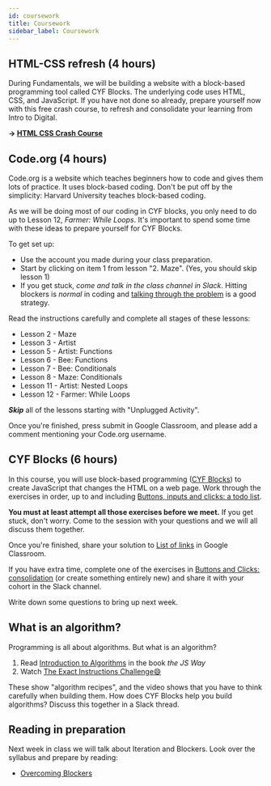 ```yaml
---
id: coursework
title: Coursework
sidebar_label: Coursework
---
```


## HTML-CSS refresh (4 hours)

During Fundamentals, we will be building a website with a block-based programming tool called CYF Blocks. The underlying code uses HTML, CSS, and JavaScript. If you have not done so already, prepare yourself now with this free crash course, to refresh and consolidate your learning from Intro to Digital.

**&rarr; [HTML CSS Crash Course](https://scrimba.com/learn/htmlcss)**

## Code.org (4 hours)

Code.org is a website which teaches beginners how to code and gives them lots of practice.
It uses block-based coding. Don't be put off by the simplicity: Harvard University teaches block-based coding.

As we will be doing most of our coding in CYF blocks, you only need to do up to Lesson 12, _Farmer: While Loops_. It's important to spend some time with these ideas to prepare yourself for CYF Blocks.

To get set up:

- Use the account you made during your class preparation.
- Start by clicking on item 1 from lesson "2. Maze". (Yes, you should skip lesson 1)
- If you get stuck, _come and talk in the class channel in Slack_. Hitting blockers is _normal_ in coding and [talking through the problem](https://en.wikipedia.org/wiki/Rubber_duck_debugging) is a good strategy.

Read the instructions carefully and complete all stages of these lessons:

- Lesson 2 - Maze
- Lesson 3 - Artist
- Lesson 5 - Artist: Functions
- Lesson 6 - Bee: Functions
- Lesson 7 - Bee: Conditionals
- Lesson 8 - Maze: Conditionals
- Lesson 11 - Artist: Nested Loops
- Lesson 12 - Farmer: While Loops

**_Skip_** all of the lessons starting with "Unplugged Activity".

Once you're finished, press submit in Google Classroom, and please add a comment mentioning your Code.org username.

## CYF Blocks (6 hours)

In this course, you will use block-based programming ([CYF Blocks](https://blocks.codeyourfuture.io/)) to create JavaScript that changes the HTML on a web page. Work through the exercises in order, up to and including [Buttons, inputs and clicks: a todo list](https://blocks.codeyourfuture.io/#exercise_todo_list).

**You must at least attempt all those exercises before we meet.** If you get stuck, don't worry. Come to the session with your questions and we will all discuss them together.

Once you're finished, share your solution to [List of links](https://blocks.codeyourfuture.io/#exercise_list_links) in Google Classroom.

If you have extra time, complete one of the exercises in [Buttons and Clicks: consolidation](https://blocks.codeyourfuture.io/#exercise_button_consolidation) (or create something entirely new) and share it with your cohort in the Slack channel.

Write down some questions to bring up next week.

## What is an algorithm?

Programming is all about algorithms. But what is an algorithm?

1. Read [Introduction to Algorithms](https://github.com/thejsway/thejsway/blob/master/manuscript/intro02.md#introduction-to-algorithms) in the book <cite>the JS Way</cite>
2. Watch [The Exact Instructions Challenge😄](https://www.youtube.com/watch?v=cDA3_5982h8)

These show "algorithm recipes", and the video shows that you have to think carefully when building them.
How does CYF Blocks help you build algorithms? Discuss this together in a Slack thread.

## Reading in preparation

Next week in class we will talk about Iteration and Blockers. Look over the syllabus and prepare by reading:

- [Overcoming Blockers](https://www.linkedin.com/pulse/how-overcome-coding-blockers-kingsley-ibe/)
